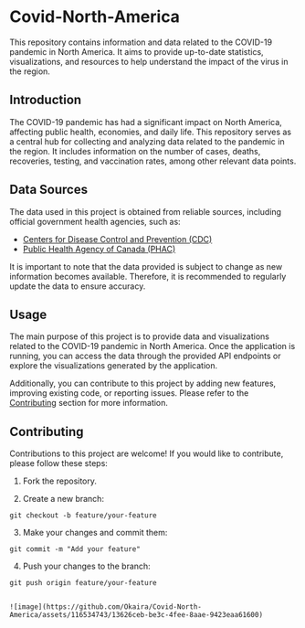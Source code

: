 # Covid-North-America

This repository contains information and data related to the COVID-19 pandemic in North America. It aims to provide up-to-date statistics, visualizations, and resources to help understand the impact of the virus in the region.


## Introduction

The COVID-19 pandemic has had a significant impact on North America, affecting public health, economies, and daily life. This repository serves as a central hub for collecting and analyzing data related to the pandemic in the region. It includes information on the number of cases, deaths, recoveries, testing, and vaccination rates, among other relevant data points.

## Data Sources

The data used in this project is obtained from reliable sources, including official government health agencies, such as:

- [Centers for Disease Control and Prevention (CDC)](https://www.cdc.gov/)
- [Public Health Agency of Canada (PHAC)](https://www.canada.ca/en/public-health.html)

It is important to note that the data provided is subject to change as new information becomes available. Therefore, it is recommended to regularly update the data to ensure accuracy.


## Usage

The main purpose of this project is to provide data and visualizations related to the COVID-19 pandemic in North America. Once the application is running, you can access the data through the provided API endpoints or explore the visualizations generated by the application.

Additionally, you can contribute to this project by adding new features, improving existing code, or reporting issues. Please refer to the [Contributing](#contributing) section for more information.

## Contributing

Contributions to this project are welcome! If you would like to contribute, please follow these steps:

1. Fork the repository.

2. Create a new branch:

```
git checkout -b feature/your-feature
```

3. Make your changes and commit them:

```
git commit -m "Add your feature"
```

4. Push your changes to the branch:

```
git push origin feature/your-feature


![image](https://github.com/Okaira/Covid-North-America/assets/116534743/13626ceb-be3c-4fee-8aae-9423eaa61600)
